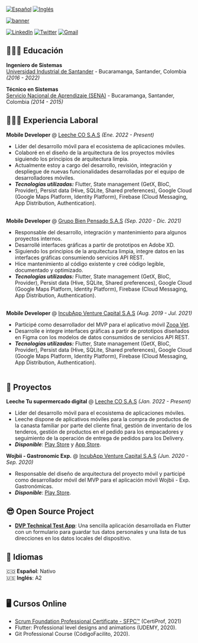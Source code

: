 [![Español](https://img.shields.io/badge/Español-%F0%9F%98%8E-red)](https://github.com/Jamf05/Jamf05/blob/main/README_es.md) [![Inglés](https://img.shields.io/badge/Inglés-%F0%9F%98%89-red)](https://github.com/Jamf05/Jamf05/tree/main#readme)

[![banner](https://res.cloudinary.com/jamf05/image/upload/v1667266092/sample/xjsvdsndxxoj1t8llmpv.png)](https://www.linkedin.com/in/jorgemogotocoro/)

[![LinkedIn](https://img.shields.io/badge/LinkedIn-0077B5?style=for-the-badge&logo=linkedin&logoColor=white)](https://www.linkedin.com/in/jorgemogotocoro/) [![Twitter](https://img.shields.io/badge/Twitter-1DA1F2?style=for-the-badge&logo=twitter&logoColor=white)](https://twitter.com/MogotocoroJorge) [![Gmail](https://img.shields.io/badge/Gmail-D14836?style=for-the-badge&logo=gmail&logoColor=white)](mailto:jorgemogotocoro05@outlook.es)

## 👩🏼‍🎓 Educación

**Ingeniero de Sistemas**<br>
[Universidad Industrial de Santander](https://uis.edu.co/en/) - Bucaramanga, Santander, Colombia _(2016 - 2022)_

**Técnico en Sistemas**<br>
[Servicio Nacional de Aprendizaje (SENA)](https://sena.edu.co/) - Bucaramanga, Santander, Colombia _(2014 - 2015)_

## 👩🏼‍💻 Experiencia Laboral

**Mobile Developer** @ [Leeche CO S.A.S](https://www.linkedin.com/company/leeche/mycompany/) _(Ene. 2022 - Present)_ <br>
  - Líder del desarrollo móvil para el ecosistema de aplicaciones móviles.
  - Colaboré en el diseño de la arquitectura de los proyectos móviles siguiendo los principios de arquitectura limpia.
  - Actualmente estoy a cargo del desarrollo, revisión, integración y despliegue de nuevas funcionalidades desarrolladas por el equipo de desarrolladores móviles.
  - **_Tecnologías utilizadas:_** Flutter, State management (GetX, BloC, Provider), Persist data (Hive, SQLite, Shared preferences), Google Cloud (Google Maps Platform, Identity Platform), Firebase (Cloud Messaging, App Distribution, Authentication).
<br><br>

**Mobile Developer** @ [Grupo Bien Pensado S.A.S](https://www.linkedin.com/company/grupo-bien-pensado/) _(Sep. 2020 - Dic. 2021)_ <br>
  - Responsable del desarrollo, integración y mantenimiento para algunos proyectos internos.
  - Desarrollé interfaces gráficas a partir de prototipos en Adobe XD.
  - Siguiendo los principios de la arquitectura limpia, integre datos en las interfaces gráficas consumiendo servicios API REST.
  - Hice mantenimiento al código existente y creé código legible, documentado y optimizado.
  - **_Tecnologías utilizadas:_** Flutter, State management (GetX, BloC, Provider), Persist data (Hive, SQLite, Shared preferences), Google Cloud (Google Maps Platform, Identity Platform), Firebase (Cloud Messaging, App Distribution, Authentication).
<br><br>

**Mobile Developer** @ [IncubApp Venture Capital S.A.S](https://www.linkedin.com/company/incubapp/) _(Aug. 2019 - Jul. 2021)_ <br>
  - Participé como desarrollador del MVP para el aplicativo móvil [Zooa Vet](https://play.google.com/store/apps/details?id=com.incubapp.zooa).
  - Desarrolle e integre interfaces gráficas a partir de prototipos diseñados en Figma con los modelos de datos consumidos de servicios API REST.
  - **_Tecnologías utilizadas:_** Flutter, State management (GetX, BloC, Provider), Persist data (Hive, SQLite, Shared preferences), Google Cloud (Google Maps Platform, Identity Platform), Firebase (Cloud Messaging, App Distribution, Authentication).
<br><br>

## 🚀 Proyectos

**Leeche Tu supermercado digital** @ [Leeche CO S.A.S](https://www.linkedin.com/company/leeche/mycompany/) _(Jan. 2022 - Present)_ <br>
  - Líder del desarrollo móvil para el ecosistema de aplicaciones móviles.
  - Leeche dispone de aplicativos móviles para la compra de productos de la canasta familiar por parte del cliente final, gestión de inventario de los tenderos, gestión de productos en el pedido para los empacadores y seguimiento de la operación de entrega de pedidos para los Delivery.
  - **_Disponible_**: [Play Store](https://play.google.com/store/apps/developer?id=Leeche) y [App Store](https://apps.apple.com/co/developer/andres-lizarazo/id1574272801).

**Wojbii - Gastronomic Exp.** @ [IncubApp Venture Capital S.A.S](https://www.linkedin.com/company/incubapp/) _(Jun. 2020 - Sep. 2020)_ <br>
  - Responsable del diseño de arquitectura del proyecto móvil y participé como desarrollador móvil del MVP para el aplicación móvil Wojbii - Exp. Gastronómicas.
  - **_Disponible_**: [Play Store](https://play.google.com/store/apps/details?id=com.wojbii.mobile).

## 😎 Open Source Project

- **[DVP Technical Test App](https://github.com/Jamf05/dvp_technical_test)**: Una sencilla aplicación desarrollada en Flutter con un formulario para guardar tus datos personales y una lista de tus direcciones en los datos locales del dispositivo.

## 💬 Idiomas

🇨🇴 **Español**: Nativo <br>
🇺🇸 **Inglés**: A2
<br><br>

## 🖥 Cursos Online

- [Scrum Foundation Professional Certificate - SFPC™](https://www.credly.com/badges/b764ea61-9d6a-4bdc-befb-154d1ea096f9?source=linked_in_profile) (CertiProf, 2021)
- Flutter: Professional level designs and animations (UDEMY, 2020).
- Git Professional Course (CódigoFacilito, 2020).
